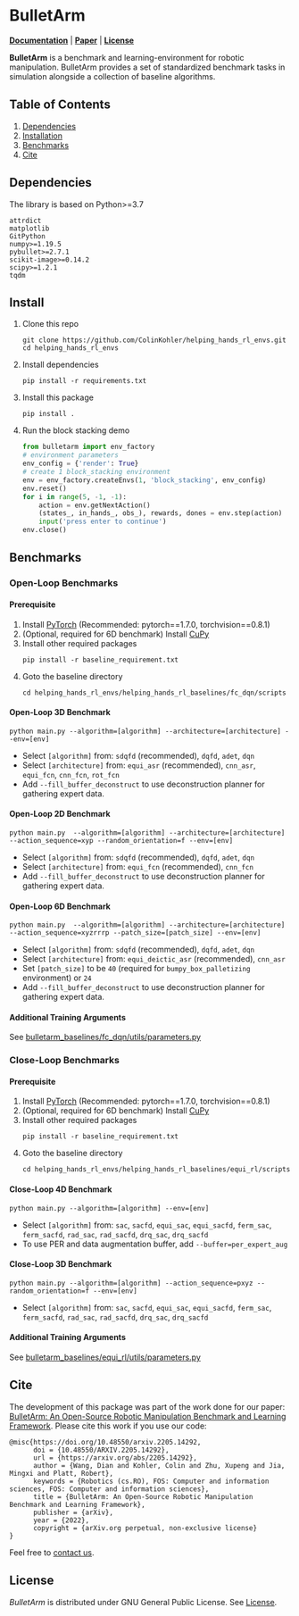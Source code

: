 # BulletArm
**[Documentation](https://colinkohler.github.io/BulletArm/html/index.html)** | **[Paper](https://arxiv.org/abs/2205.14292)** | **[License](https://github.com/ColinKohler/BulletArm/blob/main/LICENSE)**

**BulletArm** is a benchmark and learning-environment for robotic manipulation. BulletArm provides a set of standardized 
benchmark tasks in simulation alongside a collection of baseline algorithms.

## Table of Contents
1. [Dependencies](#dependencies)
2. [Installation](#install)
1. [Benchmarks](#benchmarks)
5. [Cite](#cite)

<a name="dependencies"></a>
## Dependencies

The library is based on Python>=3.7

```
attrdict
matplotlib
GitPython
numpy>=1.19.5
pybullet>=2.7.1
scikit-image>=0.14.2
scipy>=1.2.1
tqdm
```

<a name="install"></a>
## Install
1. Clone this repo
    ```
    git clone https://github.com/ColinKohler/helping_hands_rl_envs.git
    cd helping_hands_rl_envs
    ```
2. Install dependencies
    ```
    pip install -r requirements.txt 
    ```
3. Install this package
    ```
    pip install .
    ```
4. Run the block stacking demo
    ```python
    from bulletarm import env_factory
    # environment parameters
    env_config = {'render': True}
    # create 1 block_stacking environment
    env = env_factory.createEnvs(1, 'block_stacking', env_config)
    env.reset()
    for i in range(5, -1, -1):
        action = env.getNextAction()
        (states_, in_hands_, obs_), rewards, dones = env.step(action)
        input('press enter to continue')
    env.close()
    ```
<a name="benchmarks"></a>
## Benchmarks
### Open-Loop Benchmarks
#### Prerequisite
1. Install [PyTorch](https://pytorch.org/) (Recommended: pytorch==1.7.0, torchvision==0.8.1)
1. (Optional, required for 6D benchmark) Install [CuPy](https://github.com/cupy/cupy)
1. Install other required packages
    ```
    pip install -r baseline_requirement.txt
    ```
1. Goto the baseline directory
    ```
    cd helping_hands_rl_envs/helping_hands_rl_baselines/fc_dqn/scripts
    ```
#### Open-Loop 3D Benchmark
```
python main.py --algorithm=[algorithm] --architecture=[architecture] --env=[env]
```
- Select `[algorithm]` from: `sdqfd` (recommended), `dqfd`, `adet`, `dqn`
- Select `[architecture]` from: `equi_asr` (recommended), `cnn_asr`, `equi_fcn`, `cnn_fcn`, `rot_fcn`
- Add `--fill_buffer_deconstruct` to use deconstruction planner for gathering expert data.
#### Open-Loop 2D Benchmark
```
python main.py  --algorithm=[algorithm] --architecture=[architecture] --action_sequence=xyp --random_orientation=f --env=[env]
```
- Select `[algorithm]` from: `sdqfd` (recommended), `dqfd`, `adet`, `dqn`
- Select `[architecture]` from: `equi_fcn` (recommended), `cnn_fcn`
- Add `--fill_buffer_deconstruct` to use deconstruction planner for gathering expert data.
#### Open-Loop 6D Benchmark
```
python main.py  --algorithm=[algorithm] --architecture=[architecture] --action_sequence=xyzrrrp --patch_size=[patch_size] --env=[env]
```
- Select `[algorithm]` from: `sdqfd` (recommended), `dqfd`, `adet`, `dqn`
- Select `[architecture]` from: `equi_deictic_asr` (recommended), `cnn_asr`
- Set `[patch_size]` to be `40` (required for `bumpy_box_palletizing` environment) or `24`
- Add `--fill_buffer_deconstruct` to use deconstruction planner for gathering expert data.

#### Additional Training Arguments
See [bulletarm_baselines/fc_dqn/utils/parameters.py](bulletarm_baselines/fc_dqn/utils/parameters.py)

### Close-Loop Benchmarks
#### Prerequisite
1. Install [PyTorch](https://pytorch.org/) (Recommended: pytorch==1.7.0, torchvision==0.8.1)
1. (Optional, required for 6D benchmark) Install [CuPy](https://github.com/cupy/cupy)
1. Install other required packages
    ```
    pip install -r baseline_requirement.txt
    ```
1. Goto the baseline directory
    ```
    cd helping_hands_rl_envs/helping_hands_rl_baselines/equi_rl/scripts
    ```
#### Close-Loop 4D Benchmark
```
python main.py --algorithm=[algorithm] --env=[env]
```
- Select `[algorithm]` from: `sac`, `sacfd`, `equi_sac`, `equi_sacfd`, `ferm_sac`, `ferm_sacfd`, `rad_sac`, `rad_sacfd`, `drq_sac`, `drq_sacfd`
- To use PER and data augmentation buffer, add `--buffer=per_expert_aug`
#### Close-Loop 3D Benchmark
```
python main.py --algorithm=[algorithm] --action_sequence=pxyz --random_orientation=f --env=[env]
```
- Select `[algorithm]` from: `sac`, `sacfd`, `equi_sac`, `equi_sacfd`, `ferm_sac`, `ferm_sacfd`, `rad_sac`, `rad_sacfd`, `drq_sac`, `drq_sacfd`

#### Additional Training Arguments
See [bulletarm_baselines/equi_rl/utils/parameters.py](bulletarm_baselines/equi_rl/utils/parameters.py)

<a name="cite"></a>
## Cite
The development of this package was part of the work done for our paper: [BulletArm: An Open-Source Robotic Manipulation
Benchmark and Learning Framework](https://arxiv.org/abs/2205.14292). Please cite this work if you use our code:
```
@misc{https://doi.org/10.48550/arxiv.2205.14292,
      doi = {10.48550/ARXIV.2205.14292},
      url = {https://arxiv.org/abs/2205.14292},
      author = {Wang, Dian and Kohler, Colin and Zhu, Xupeng and Jia, Mingxi and Platt, Robert},
      keywords = {Robotics (cs.RO), FOS: Computer and information sciences, FOS: Computer and information sciences},
      title = {BulletArm: An Open-Source Robotic Manipulation Benchmark and Learning Framework},
      publisher = {arXiv},
      year = {2022},
      copyright = {arXiv.org perpetual, non-exclusive license}
} 
```
Feel free to [contact us](mailto:kohler.c@northeastern.edu).

## License
*BulletArm* is distributed under GNU General Public License. See [License](https://github.com/ColinKohler/BulletArm/blob/main/LICENSE).
